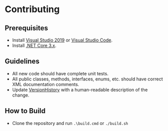# Contributing

## Prerequisites

* Install [Visual Studio 2019](https://visualstudio.microsoft.com/downloads/) or [Visual Studio Code](https://code.visualstudio.com/).
* Install [.NET Core 3.x](https://dotnet.microsoft.com/download).

## Guidelines

* All new code should have complete unit tests.
* All public classes, methods, interfaces, enums, etc. should have correct XML documentation comments.
* Update [VersionHistory](VersionHistory.md) with a human-readable description of the change.

## How to Build

* Clone the repository and run `.\build.cmd` or `./build.sh`
